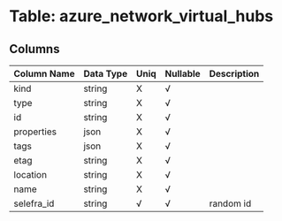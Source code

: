 # Table: azure_network_virtual_hubs

## Columns 

|  Column Name   |  Data Type  | Uniq | Nullable | Description | 
|  ----  | ----  | ----  | ----  | ---- | 
| kind | string | X | √ |  | 
| type | string | X | √ |  | 
| id | string | X | √ |  | 
| properties | json | X | √ |  | 
| tags | json | X | √ |  | 
| etag | string | X | √ |  | 
| location | string | X | √ |  | 
| name | string | X | √ |  | 
| selefra_id | string | √ | √ | random id | 


